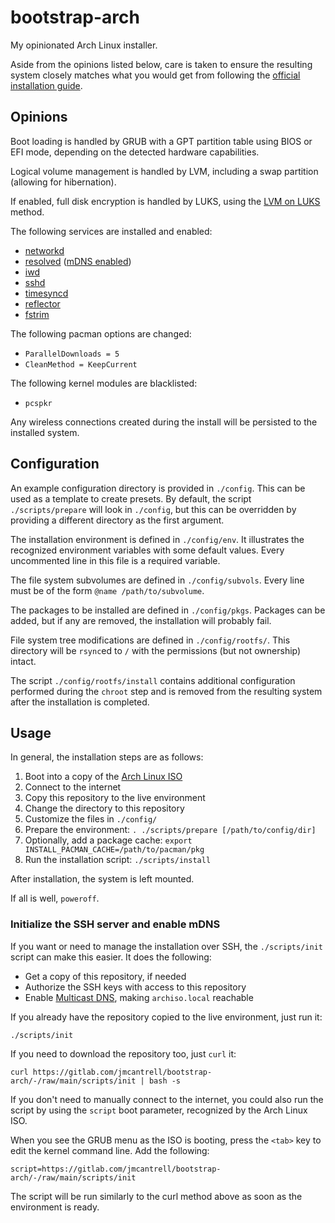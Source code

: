 # bootstrap-arch

My opinionated Arch Linux installer.

Aside from the opinions listed below, care is taken to ensure the
resulting system closely matches what you would get from following the
[official installation guide][install].

## Opinions

Boot loading is handled by GRUB with a GPT partition table using BIOS
or EFI mode, depending on the detected hardware capabilities.

Logical volume management is handled by LVM, including a swap
partition (allowing for hibernation).

If enabled, full disk encryption is handled by LUKS, using the [LVM on
LUKS][lvm-on-luks] method.

The following services are installed and enabled:

- [networkd][networkd]
- [resolved][resolved] ([mDNS enabled][mdns])
- [iwd][iwd]
- [sshd][sshd]
- [timesyncd][timesyncd]
- [reflector][reflector]
- [fstrim][ssd]

The following pacman options are changed:

- `ParallelDownloads = 5`
- `CleanMethod = KeepCurrent`

The following kernel modules are blacklisted:

- `pcspkr`

Any wireless connections created during the install will be persisted
to the installed system.

## Configuration

An example configuration directory is provided in `./config`. This can
be used as a template to create presets. By default, the script
`./scripts/prepare` will look in `./config`, but this can be
overridden by providing a different directory as the first argument.

The installation environment is defined in `./config/env`. It
illustrates the recognized environment variables with some default
values. Every uncommented line in this file is a required variable.

The file system subvolumes are defined in `./config/subvols`. Every
line must be of the form `@name /path/to/subvolume`.

The packages to be installed are defined in `./config/pkgs`.
Packages can be added, but if any are removed, the installation will
probably fail.

File system tree modifications are defined in `./config/rootfs/`. This
directory will be `rsync`ed to `/` with the permissions (but not
ownership) intact.

The script `./config/rootfs/install` contains additional configuration
performed during the `chroot` step and is removed from the resulting
system after the installation is completed.

## Usage

In general, the installation steps are as follows:

1. Boot into a copy of the [Arch Linux ISO][archiso]
1. Connect to the internet
1. Copy this repository to the live environment
1. Change the directory to this repository
1. Customize the files in `./config/`
1. Prepare the environment: `. ./scripts/prepare [/path/to/config/dir]`
1. Optionally, add a package cache: `export INSTALL_PACMAN_CACHE=/path/to/pacman/pkg`
1. Run the installation script: `./scripts/install`

After installation, the system is left mounted.

If all is well, `poweroff`.

### Initialize the SSH server and enable mDNS

If you want or need to manage the installation over SSH, the
`./scripts/init` script can make this easier. It does the following:

- Get a copy of this repository, if needed
- Authorize the SSH keys with access to this repository
- Enable [Multicast DNS][mdns], making `archiso.local` reachable

If you already have the repository copied to the live environment,
just run it:

```
./scripts/init
```

If you need to download the repository too, just `curl` it:

```
curl https://gitlab.com/jmcantrell/bootstrap-arch/-/raw/main/scripts/init | bash -s
```

If you don't need to manually connect to the internet, you could also
run the script by using the `script` boot parameter, recognized by the
Arch Linux ISO.

When you see the GRUB menu as the ISO is booting, press the `<tab>`
key to edit the kernel command line. Add the following:

```
script=https://gitlab.com/jmcantrell/bootstrap-arch/-/raw/main/scripts/init
```

The script will be run similarly to the curl method above as soon as
the environment is ready.

[install]: https://wiki.archlinux.org/title/Installation_guide
[lvm-on-luks]: https://wiki.archlinux.org/title/Dm-crypt/Encrypting_an_entire_system#LVM_on_LUKS
[networkd]: https://wiki.archlinux.org/title/Systemd-networkd
[resolved]: https://wiki.archlinux.org/title/Systemd-resolved
[mdns]: https://wiki.archlinux.org/title/Systemd-resolved#mDNS
[iwd]: https://wiki.archlinux.org/title/Iwd
[sshd]: https://wiki.archlinux.org/title/OpenSSH#Server_usage
[timesyncd]: https://wiki.archlinux.org/title/Systemd-timesyncd
[reflector]: https://wiki.archlinux.org/title/Reflector
[ssd]: https://wiki.archlinux.org/title/Solid_state_drive
[archiso]: https://archlinux.org/download/
